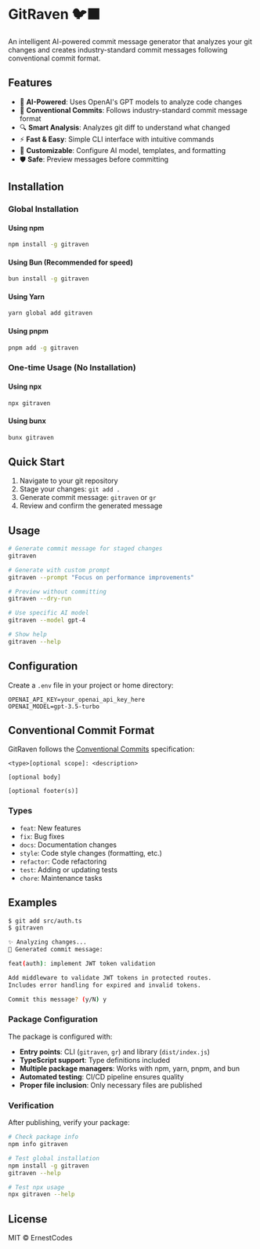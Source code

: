 # GitRaven 🐦‍⬛

An intelligent AI-powered commit message generator that analyzes your git changes and creates industry-standard commit messages following conventional commit format.

## Features

- 🤖 **AI-Powered**: Uses OpenAI's GPT models to analyze code changes
- 📝 **Conventional Commits**: Follows industry-standard commit message format
- 🔍 **Smart Analysis**: Analyzes git diff to understand what changed
- ⚡ **Fast & Easy**: Simple CLI interface with intuitive commands
- 🎨 **Customizable**: Configure AI model, templates, and formatting
- 🛡️ **Safe**: Preview messages before committing

## Installation

### Global Installation

#### Using npm
```bash
npm install -g gitraven
```

#### Using Bun (Recommended for speed)
```bash
bun install -g gitraven
```

#### Using Yarn
```bash
yarn global add gitraven
```

#### Using pnpm
```bash
pnpm add -g gitraven
```

### One-time Usage (No Installation)

#### Using npx
```bash
npx gitraven
```

#### Using bunx
```bash
bunx gitraven
```

## Quick Start

1. Navigate to your git repository
2. Stage your changes: `git add .`
3. Generate commit message: `gitraven` or `gr`
4. Review and confirm the generated message

## Usage

```bash
# Generate commit message for staged changes
gitraven

# Generate with custom prompt
gitraven --prompt "Focus on performance improvements"

# Preview without committing
gitraven --dry-run

# Use specific AI model
gitraven --model gpt-4

# Show help
gitraven --help
```

## Configuration

Create a `.env` file in your project or home directory:

```env
OPENAI_API_KEY=your_openai_api_key_here
OPENAI_MODEL=gpt-3.5-turbo
```

## Conventional Commit Format

GitRaven follows the [Conventional Commits](https://www.conventionalcommits.org/) specification:

```
<type>[optional scope]: <description>

[optional body]

[optional footer(s)]
```

### Types
- `feat`: New features
- `fix`: Bug fixes
- `docs`: Documentation changes
- `style`: Code style changes (formatting, etc.)
- `refactor`: Code refactoring
- `test`: Adding or updating tests
- `chore`: Maintenance tasks

## Examples

```bash
$ git add src/auth.ts
$ gitraven

✨ Analyzing changes...
📝 Generated commit message:

feat(auth): implement JWT token validation

Add middleware to validate JWT tokens in protected routes.
Includes error handling for expired and invalid tokens.

Commit this message? (y/N) y
```

### Package Configuration

The package is configured with:

- **Entry points**: CLI (`gitraven`, `gr`) and library (`dist/index.js`)
- **TypeScript support**: Type definitions included
- **Multiple package managers**: Works with npm, yarn, pnpm, and bun
- **Automated testing**: CI/CD pipeline ensures quality
- **Proper file inclusion**: Only necessary files are published

### Verification

After publishing, verify your package:

```bash
# Check package info
npm info gitraven

# Test global installation
npm install -g gitraven
gitraven --help

# Test npx usage
npx gitraven --help
```

## License

MIT © ErnestCodes 
